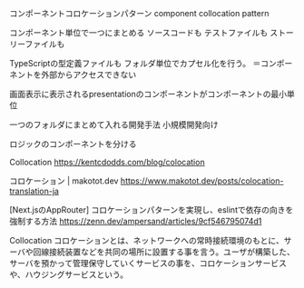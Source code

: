 <!--
title:   コンポーネントコロケーションパターン
tags:    Next.js,React,Storybook,TypeScript,tailwindcss
id:      40a529c6a7a4b3fcc806
private: true
-->

コンポーネントコロケーションパターン
component collocation pattern

コンポーネント単位で一つにまとめる
ソースコードも
テストファイルも
ストーリーファイルも

TypeScriptの型定義ファイルも
フォルダ単位でカプセル化を行う。
＝コンポーネントを外部からアクセスできない


画面表示に表示されるpresentationのコンポーネントがコンポーネントの最小単位

一つのフォルダにまとめて入れる開発手法
小規模開発向け

ロジックのコンポーネントを分ける

Collocation
https://kentcdodds.com/blog/colocation

コロケーション | makotot.dev
https://www.makotot.dev/posts/colocation-translation-ja

[Next.jsのAppRouter] コロケーションパターンを実現し、eslintで依存の向きを強制する方法
https://zenn.dev/ampersand/articles/9cf546795074d1

Collocation
コロケーションとは、ネットワークへの常時接続環境のもとに、サーバや回線接続装置などを共同の場所に設置する事を言う。ユーザが構築した、サーバを預かって管理保守していくサービスの事を、コロケーションサービスや、ハウジングサービスという。



